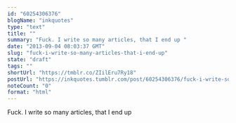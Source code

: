 ```yaml
---
id: "60254306376"
blogName: "inkquotes"
type: "text"
title: ""
summary: "Fuck. I write so many articles, that I end up "
date: "2013-09-04 08:03:37 GMT"
slug: "fuck-i-write-so-many-articles-that-i-end-up"
state: "draft"
tags: ""
shortUrl: "https://tmblr.co/ZIilEru7Ry18"
postUrl: "https://inkquotes.tumblr.com/post/60254306376/fuck-i-write-so-many-articles-that-i-end-up"
noteCount: "0"
format: "html"
---
```


Fuck. I write so many articles, that I end up
